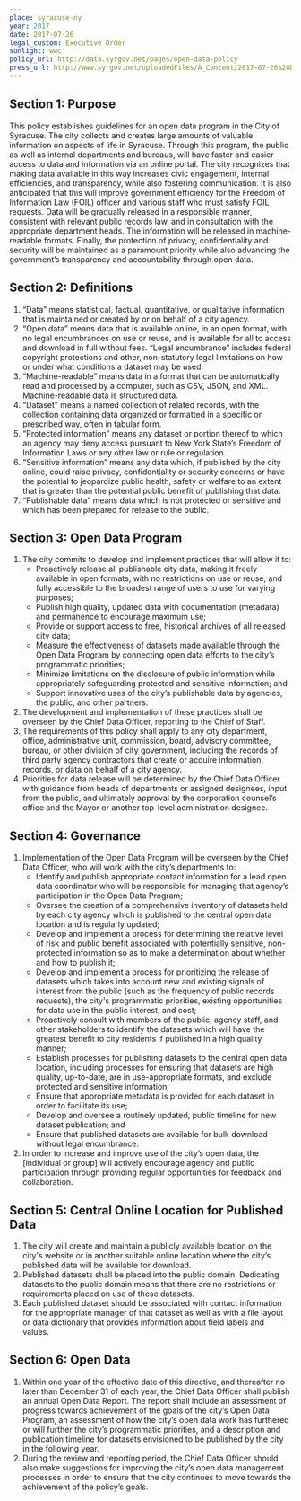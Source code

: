```yaml
---
place: syracuse-ny
year: 2017
date: 2017-07-26
legal_custom: Executive Order
sunlight: wwc
policy_url: http://data.syrgov.net/pages/open-data-policy
press_url: http://www.syrgov.net/uploadedFiles/A_Content/2017-07-26%20DataCuse.pdf
---
```


<h2>Section 1: Purpose</h2>
<p>This policy establishes guidelines for an open data program in the City of Syracuse. The city collects and creates large amounts of valuable information on aspects of life in Syracuse. Through this program, the public as well as internal departments and bureaus, will have faster and easier access to data and information via an online portal. The city recognizes that making data available in this way increases civic engagement, internal efficiencies, and transparency, while also fostering communication. It is also anticipated that this will improve government efficiency for the Freedom of Information Law (FOIL) officer and various staff who must satisfy FOIL requests. Data will be gradually released in a responsible manner, consistent with relevant public records law, and in consultation with the appropriate department heads. The information will be released in machine-readable formats. Finally, the protection of privacy, confidentiality and security will be maintained as a paramount priority while also advancing the government’s transparency and accountability through open data.</p>
<h2>Section 2: Definitions</h2>
<ol>
    <li>“Data” means statistical, factual, quantitative, or qualitative information that is maintained or created by or on behalf of a city agency.</li>
    <li>“Open data” means data that is available online, in an open format, with no legal encumbrances on use or reuse, and is available for all to access and download in full without fees. “Legal encumbrance” includes federal copyright protections and other, non-statutory legal limitations on how or under what conditions a dataset may be used.</li>
    <li>“Machine-readable” means data in a format that can be automatically read and processed by a computer, such as CSV, JSON, and XML. Machine-readable data is structured data. </li>
    <li>“Dataset” means a named collection of related records, with the collection containing data organized or formatted in a specific or prescribed way, often in tabular form.</li>
    <li>“Protected information” means any dataset or portion thereof to which an agency may deny access pursuant to New York State’s Freedom of Information Laws or any other law or rule or regulation.</li>
    <li>“Sensitive information” means any data which, if published by the city online, could raise privacy, confidentiality or security concerns or have the potential to jeopardize public health, safety or welfare to an extent that is greater than the potential public benefit of publishing that data.</li>
    <li>“Publishable data” means data which is not protected or sensitive and which has been prepared for release to the public.</li>
</ol>
<h2>Section 3: Open Data Program</h2>
<ol>
    <li>The city commits to develop and implement practices that will allow it to:<ul>
        <li>Proactively release all publishable city data, making it freely available in open formats, with no restrictions on use or reuse, and fully accessible to the broadest range of users to use for varying purposes;</li>
        <li>Publish high quality, updated data with documentation (metadata) and permanence to encourage maximum use;</li>
        <li>Provide or support access to free, historical archives of all released city data;</li>
        <li>Measure the effectiveness of datasets made available through the Open Data Program by connecting open data efforts to the city’s programmatic priorities;</li>
        <li>Minimize limitations on the disclosure of public information while appropriately safeguarding protected and sensitive information; and</li>
        <li>Support innovative uses of the city’s publishable data by agencies, the public, and other partners.</li>
    </ul>
</li>
<li>The development and implementation of these practices shall be overseen by the Chief Data Officer, reporting to the Chief of Staff.</li>
<li>The requirements of this policy shall apply to any city department, office, administrative unit, commission, board, advisory committee, bureau, or other division of city government, including the records of third party agency contractors that create or acquire information, records, or data on behalf of a city agency.</li>
<li>Priorities for data release will be determined by the Chief Data Officer with guidance from heads of departments or assigned designees, input from the public, and ultimately approval by the corporation counsel’s office and the Mayor or another top-level administration designee.</li>
</ol>
<h2>Section 4: Governance</h2>
<ol>
    <li>Implementation of the Open Data Program will be overseen by the Chief Data Officer, who will work with the city’s departments to:<ul>
        <li>Identify and publish appropriate contact information for a lead open data coordinator who will be responsible for managing that agency’s participation in the Open Data Program;</li>
        <li>Oversee the creation of a comprehensive inventory of datasets held by each city agency which is published to the central open data location and is regularly updated;</li>
        <li>Develop and implement a process for determining the relative level of risk and public benefit associated with potentially sensitive, non-protected information so as to make a determination about whether and how to publish it;</li>
        <li>Develop and implement a process for prioritizing the release of datasets which takes into account new and existing signals of interest from the public (such as the frequency of public records requests), the city's programmatic priorities, existing opportunities for data use in the public interest, and cost;</li>
        <li>Proactively consult with members of the public, agency staff, and other stakeholders to identify the datasets which will have the greatest benefit to city residents if published in a high quality manner;</li>
        <li>Establish processes for publishing datasets to the central open data location, including processes for ensuring that datasets are high quality, up-to-date, are in use-appropriate formats, and exclude protected and sensitive information;</li>
        <li>Ensure that appropriate metadata is provided for each dataset in order to facilitate its use;</li>
        <li>Develop and oversee a routinely updated, public timeline for new dataset publication; and</li>
        <li>Ensure that published datasets are available for bulk download without legal encumbrance.</li>
    </ul>
</li>
<li>In order to increase and improve use of the city’s open data, the [individual or group] will actively encourage agency and public participation through providing regular opportunities for feedback and collaboration.</li>
</ol>
<h2>Section 5: Central Online Location for Published Data</h2>
<ol>
    <li>The city will create and maintain a publicly available location on the city's website or in another suitable online location where the city’s published data will be available for download.</li>
    <li>Published datasets shall be placed into the public domain. Dedicating datasets to the public domain means that there are no restrictions or requirements placed on use of these datasets.</li>
    <li>Each published dataset should be associated with contact information for the appropriate manager of that dataset as well as with a file layout or data dictionary that provides information about field labels and values.</li>
</ol>
<h2>Section 6: Open Data</h2>
<ol>
    <li>Within one year of the effective date of this directive, and thereafter no later than December 31 of each year, the Chief Data Officer shall publish an annual Open Data Report. The report shall include an assessment of progress towards achievement of the goals of the city’s Open Data Program, an assessment of how the city’s open data work has furthered or will further the city’s programmatic priorities, and a description and publication timeline for datasets envisioned to be published by the city in the following year. </li>
    <li>During the review and reporting period, the Chief Data Officer should also make suggestions for improving the city’s open data management processes in order to ensure that the city continues to move towards the achievement of the policy’s goals.</li>
</ol>
